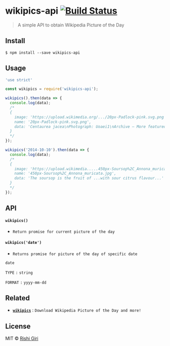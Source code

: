 # wikipics-api [![Build Status](https://travis-ci.org/CodeDotJS/wikipics-api.svg?branch=master)](https://travis-ci.org/CodeDotJS/wikipics-api)

> A simple API to obtain Wikipedia Picture of the Day

## Install

```
$ npm install --save wikipics-api
```

## Usage

```js
'use strict'

const wikipics = require('wikipics-api');

wikipics().then(data => {
  console.log(data);
  /*
  {
    image: 'https://upload.wikimedia.org/.../20px-Padlock-pink.svg.png',
    name: '20px-Padlock-pink.svg.png',
    data: 'Centaurea jacea\nPhotograph: Uoaei1\nArchive – More featured pictures...'
  }
  */
});

wikipics('2014-10-10').then(data => {
  console.log(data);
  /*
  {
    image: 'https://upload.wikimedia.....450px-Soursop%2C_Annona_muricata.jpg',
    name: '450px-Soursop%2C_Annona_muricata.jpg',
    data: 'The soursop is the fruit of ...with sour citrus flavour...'
  }
  */
});
```

## API

#### `wikipics()`

- `Return promise for current picture of the day`

#### `wikipics('date')`

- `Returns promise for picture of the day of specific date`

`date`

`TYPE` `:` `string`

`FORMAT` `:` `yyyy-mm-dd`


## Related

- __[`wikipics`](https://github.com/CodeDotJS/wikipics)__ : `Download Wikipedia Picture of the Day and more!`

## License

MIT &copy; [Rishi Giri](http://rishigiri.ml)
